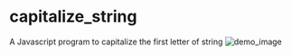 # capitalize_string
 A Javascript program to capitalize the first letter of string
![demo_image](https://github.com/vishalforwork/capitalize_string/assets/131588842/b6f23850-8bb6-4dc6-a347-a2ea3fa23c92)
